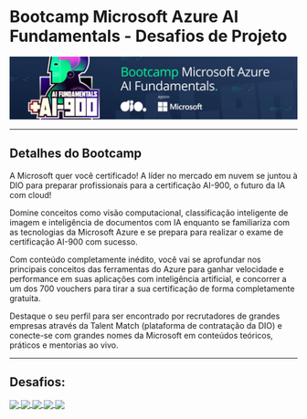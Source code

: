 # Bootcamp Microsoft Azure AI Fundamentals - Desafios de Projeto
<img src="imagem\1.jpeg" />

---
## Detalhes do Bootcamp
A Microsoft quer você certificado! A líder no mercado em nuvem se juntou à DIO para preparar profissionais para a certificação AI-900, o futuro da IA com cloud!

Domine conceitos como visão computacional, classificação inteligente de imagem e inteligência de documentos com IA enquanto se familiariza com as tecnologias da Microsoft Azure e se prepara para realizar o exame de certificação AI-900 com sucesso.

Com conteúdo completamente inédito, você vai se aprofundar nos principais conceitos das ferramentas do Azure para ganhar velocidade e performance em suas aplicações com inteligência artificial, e concorrer a um dos 700 vouchers para tirar a sua certificação de forma completamente gratuita.

Destaque o seu perfil para ser encontrado por recrutadores de grandes empresas através da Talent Match (plataforma de contratação da DIO) e conecte-se com grandes nomes da Microsoft em conteúdos teóricos, práticos e mentorias ao vivo.

---

## Desafios:
<a href="DP01 - Machine Learning com AzureML\DP01_README.md">
           <img align="center" src="https://img.shields.io/badge/Desafio%201-30A3DC?style=for-the-badge">
        </a>
<tr>
<a href="DP02 - Reconhecimento Facial no AzureML\DP02_README.md">
           <img align="center" src="https://img.shields.io/badge/Desafio%202-E94D5F?style=for-the-badge">
        </a>   
<tr> 
<a href="DP03 - Análise de Sentimentos com Language Studio no AzureML\DP03_README.md">
           <img align="center" src="https://img.shields.io/badge/Desafio%203-30A3DC?style=for-the-badge">
        </a>
<tr>    
<a href="DP04 - Utilizando AI Search no Azure Cognitive Search\DP04_README.md">
           <img align="center" src="https://img.shields.io/badge/Desafio%204-E94D5F?style=for-the-badge">
        </a>   
<tr>
<a href="DP05 - Explorando Recursos de IA Generativa com Copilot e OpenAI\DP05_README.md">
           <img align="center" src="https://img.shields.io/badge/Desafio%205-30A3DC?style=for-the-badge">
        </a>       
           

